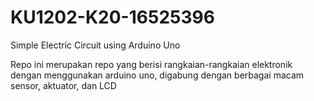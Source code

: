 # KU1202-K20-16525396
Simple Electric Circuit using Arduino Uno 

Repo ini merupakan repo yang berisi rangkaian-rangkaian elektronik dengan menggunakan arduino uno, digabung dengan berbagai macam sensor, aktuator, dan LCD
